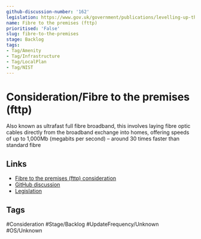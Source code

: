 ```yaml
---
github-discussion-number: '162'
legislation: https://www.gov.uk/government/publications/levelling-up-the-united-kingdom
name: Fibre to the premises (fttp)
prioritised: 'False'
slug: fibre-to-the-premises
stage: Backlog
tags:
- Tag/Amenity
- Tag/Infrastructure
- Tag/LocalPlan
- Tag/NIST
---
```


# Consideration/Fibre to the premises (fttp)

Also known as ultrafast full fibre broadband, this involves laying fibre optic cables directly from the broadband exchange into homes, offering speeds of up to 1,000Mb (megabits per second) – around 30 times faster than standard fibre

## Links

* [Fibre to the premises (fttp) consideration](https://design.planning.data.gov.uk/planning-consideration/fibre-to-the-premises)
* [GitHub discussion](https://github.com/digital-land/data-standards-backlog/discussions/162)
* [Legislation](https://www.gov.uk/government/publications/levelling-up-the-united-kingdom)

## Tags

#Consideration #Stage/Backlog #UpdateFrequency/Unknown #OS/Unknown